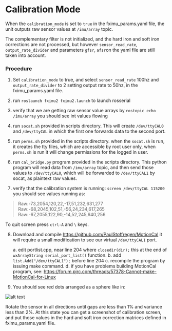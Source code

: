 # Calibration Mode

When the `calibration_mode` is set to `true` in the fximu_params.yaml file, the unit outputs raw sensor values at `/imu/array` topic.

The complementary filter is not initialized, and the hard iron and soft iron corrections are not processed, but however `sensor_read_rate`, `output_rate_divider` and parameters `gfsr`, `afsr`on the yaml file are still taken into account.

### Procedure

1. Set `calibration_mode` to true, and select `sensor_read_rate` 100hz and `output_rate_divider` to 2 setting output rate to 50hz, in the fximu_params.yaml file.

2. run `roslaunch fximu2 fximu2.launch` to launch rosserial

3. verify that we are getting raw sensor value arrays by `rostopic echo /imu/array` you should see int values flowing

4. run `socat.sh` provided in scripts directory. This will create `/dev/ttyCAL0` and `/dev/ttyCAL` in which the first one forwards data to the second port.

5. run `perms.sh` provided in the scripts directory. when the `socat.sh` is run, it creates the tty files, which are accessible by root user only, when `perms.sh` is run it will change permissions for the logged in user.

6. run `cal_bridge.py` program provided in the scripts directory. This python program will read data from `/imu/array` topic, and then send those values to `/dev/ttyCAL0`, which will be forwarded to `/dev/ttyCAL1` by socat, as plaintext raw values.

7. verify that the calibration system is running: `screen /dev/ttyCAL 115200` you should see values running as:

> Raw:-73,2054,120,22,-17,51,232,631,277
> Raw:-68,2045,102,51,-56,24,234,617,265
> Raw:-67,2055,122,90,-14,52,245,640,256

To quit screen press `ctrl-A` and `\` keys.

8. Download and compile https://github.com/PaulStoffregen/MotionCal it will require a small modification to see our virtual  `/dev/ttyCAL1` port.

   a. edit portlist.cpp, near line 204 where `closedir(dir);` this at the end of `wxArrayString serial_port_list()` function.
   b. add `list.Add("/dev/ttyCAL1");` before line 204
   c. recompile the program by issuing make command.
   d. if you have problems building MotionCal program, see: https://forum.pjrc.com/threads/57378-Cannot-make-MotionCal-for-Linux

9. You should see red dots arranged as a sphere like in:

![alt text](https://raw.githubusercontent.com/altineller/documentation_images/master/fximu/calibration_screen.png)

Rotate the sensor in all directions until gaps are less than 1% and variance less than 2%. At this state you can get a screenshot of calibration screen, and put those values in the hard and soft iron correction matrices defined in fximu_params.yaml file.


